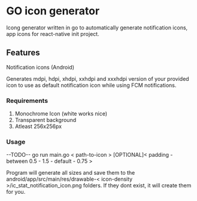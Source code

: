 # GO icon generator

Icong generator written in go to automatically generate notification icons, app icons for react-native init project.

## Features

Notification icons (Android)

Generates mdpi, hdpi, xhdpi, xxhdpi and xxxhdpi version of your provided icon to use as default notification icon while using FCM notifications.

### Requirements

1. Monochrome Icon (white works nice)
2. Transparent background
3. Atleast 256x256px

### Usage 

--TODO-- go run main.go < path-to-icon > [OPTIONAL]< padding - between 0.5 - 1.5 - default - 0.75 >

Program will generate all sizes and save them to the android/app/src/main/res/drawable-< icon-density >/ic_stat_notification_icon.png folders. If they dont exist, it will create them for you.
